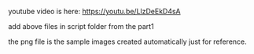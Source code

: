 youtube video is here:
https://youtu.be/LlzDeEkD4sA

add above files in script folder from the part1


the png file is the sample images created automatically just for reference.
